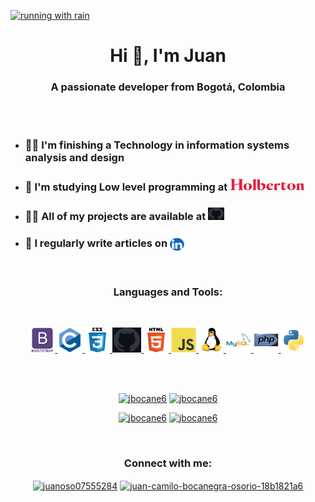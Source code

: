 <a href=#><img src="https://acegif.com/wp-content/uploads/rainy-21.gif" alt="running with rain" height="250" width="1000" /></a>

<h1 align="center">Hi 👋, I'm Juan</h1>
<h3 align="center">A passionate developer from Bogotá, Colombia</h3>

<br><br>

- <h3>🧑‍🎓 I'm finishing a Technology in information systems analysis and design</h3>

- <h3>🔭 I'm studying Low level programming at  <a href="https://www.holbertonschool.com/co/en" target="blank"> <img src="https://raw.githubusercontent.com/jbocane6/logos/main/holberton-logo.png" alt="holberton" width="120" height="20"/> </a> </h3>

-  <h3>👨‍💻 All of my projects are available at  <a href="https://github.com/jbocane6?tab=repositories" target="blank"> <img src="https://raw.githubusercontent.com/jbocane6/logos/main/grey%20git.png" alt="github" width="26" height="20"/> </a> </h3>

-  <h3>📝 I regularly write articles on  <a href="https://www.linkedin.com/in/juan-camilo-bocanegra-osorio-18b1821a6" target="blank"><img align="center" src="https://raw.githubusercontent.com/jbocane6/logos/main/linkedin.png" alt="juan-camilo-bocanegra-osorio-18b1821a6" height="20" width="23" /></a></h3>

<br>

<h3 align="center">Languages and Tools:</h3>
<br>
<p align="center"> <a href=#><img src="https://raw.githubusercontent.com/devicons/devicon/master/icons/bootstrap/bootstrap-plain-wordmark.svg" alt="bootstrap" width="40" height="40"/> </a> <a href="https://github.com/jbocane6/holbertonschool-low_level_programming" target="blank"> <img src="https://raw.githubusercontent.com/devicons/devicon/master/icons/c/c-original.svg" alt="c" width="40" height="40"/> </a> <a href=#> <img src="https://raw.githubusercontent.com/devicons/devicon/master/icons/css3/css3-original-wordmark.svg" alt="css3" width="40" height="40"/> </a> <a href=#> <img src="https://raw.githubusercontent.com/jbocane6/logos/main/grey%20git.png" alt="git" width="46" height="40"/> </a> <a href=#> <img src="https://raw.githubusercontent.com/devicons/devicon/master/icons/html5/html5-original-wordmark.svg" alt="html5" width="40" height="40"/> </a> <a href=#> <img src="https://raw.githubusercontent.com/devicons/devicon/master/icons/javascript/javascript-original.svg" alt="javascript" width="40" height="40"/> </a> <a href=#> <img src="https://raw.githubusercontent.com/devicons/devicon/master/icons/linux/linux-original.svg" alt="linux" width="40" height="40"/> </a> <a href=#> <img src="https://raw.githubusercontent.com/devicons/devicon/master/icons/mysql/mysql-original-wordmark.svg" alt="mysql" width="40" height="40"/> </a> <a href=#> <img src="https://raw.githubusercontent.com/devicons/devicon/master/icons/php/php-original.svg" alt="php" width="40" height="40"/> </a> <a href=#> <img src="https://raw.githubusercontent.com/devicons/devicon/master/icons/python/python-original.svg" alt="python" width="40" height="40"/> </a> </p>

<br><br>
<div align="center"><a href=#><img src="https://github-readme-stats.vercel.app/api/top-langs?username=jbocane6&show_icons=true&locale=en&layout=compact" alt="jbocane6" height="200" /></a>
<a href=#><img src="https://github-readme-streak-stats.herokuapp.com/?user=jbocane6&" alt="jbocane6" /></a></div>

<p align="center"><a href=#><img src="https://github-readme-stats.vercel.app/api?username=jbocane6&show_icons=true&locale=en" alt="jbocane6" width="460" /></a>
<a href=#><img src="https://github-profile-trophy.vercel.app/?username=jbocane6" alt="jbocane6" width="460" /></a></p>

<br>
<h3 align="center">Connect with me:</h3>
<p align="center">
<a href="https://twitter.com/juanoso07555284" target="blank"><img align="center" src="https://raw.githubusercontent.com/rahuldkjain/github-profile-readme-generator/master/src/images/icons/Social/twitter.svg" alt="juanoso07555284" height="30" width="40" /></a>
<a href="https://linkedin.com/in/juan-camilo-bocanegra-osorio-18b1821a6" target="blank"><img align="center" src="https://raw.githubusercontent.com/rahuldkjain/github-profile-readme-generator/master/src/images/icons/Social/linked-in-alt.svg" alt="juan-camilo-bocanegra-osorio-18b1821a6" height="30" width="40" /></a>
</p>
